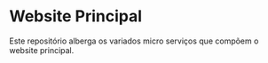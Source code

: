 Website Principal
================

Este repositório alberga os variados micro serviços que compõem o website principal.

